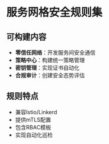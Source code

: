 # 服务网格安全规则集

## 可构建内容

* **零信任网络**：开发服务间安全通信
* **策略中心**：构建统一策略管理
* **密钥管理**：实现证书自动化
* **合规审计**：创建安全态势评估

## 规则特点

- 兼容Istio/Linkerd
- 提供mTLS配置
- 包含RBAC模板
- 实现自动化巡检
